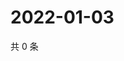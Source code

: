 # 2022-01-03

共 0 条

<!-- BEGIN WEIBO -->
<!-- 最后更新时间 Mon Jan 03 2022 07:00:50 GMT+0800 (China Standard Time) -->

<!-- END WEIBO -->
